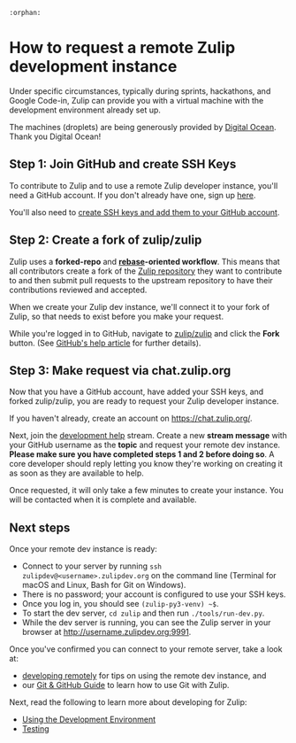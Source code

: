 ```eval_rst
:orphan:
```

# How to request a remote Zulip development instance

Under specific circumstances, typically during sprints, hackathons, and
Google Code-in, Zulip can provide you with a virtual machine with the
development environment already set up.

The machines (droplets) are being generously provided by
[Digital Ocean](https://www.digitalocean.com/). Thank you Digital Ocean!

## Step 1: Join GitHub and create SSH Keys

To contribute to Zulip and to use a remote Zulip developer instance, you'll
need a GitHub account. If you don't already have one, sign up
[here][github-join].

You'll also need to [create SSH keys and add them to your GitHub
account][github-help-add-ssh-key].

## Step 2: Create a fork of zulip/zulip

Zulip uses a **forked-repo** and **[rebase][gitbook-rebase]-oriented
workflow**. This means that all contributors create a fork of the [Zulip
repository][github-zulip-zulip] they want to contribute to and then submit pull
requests to the upstream repository to have their contributions reviewed and
accepted.

When we create your Zulip dev instance, we'll connect it to your fork of Zulip,
so that needs to exist before you make your request.

While you're logged in to GitHub, navigate to [zulip/zulip][github-zulip-zulip]
and click the **Fork** button. (See [GitHub's help article][github-help-fork]
for further details).

## Step 3: Make request via chat.zulip.org

Now that you have a GitHub account, have added your SSH keys, and forked
zulip/zulip, you are ready to request your Zulip developer instance.

If you haven't already, create an account on https://chat.zulip.org/.

Next, join the [development
help](https://chat.zulip.org/#narrow/stream/49-development-help) stream. Create a
new **stream message** with your GitHub username as the **topic** and request
your remote dev instance. **Please make sure you have completed steps 1 and 2
before doing so**. A core developer should reply letting you know they're
working on creating it as soon as they are available to help.

Once requested, it will only take a few minutes to create your instance. You
will be contacted when it is complete and available.

## Next steps

Once your remote dev instance is ready:

- Connect to your server by running
  `ssh zulipdev@<username>.zulipdev.org` on the command line
  (Terminal for macOS and Linux, Bash for Git on Windows).
- There is no password; your account is configured to use your SSH keys.
- Once you log in, you should see `(zulip-py3-venv) ~$`.
- To start the dev server, `cd zulip` and then run `./tools/run-dev.py`.
- While the dev server is running, you can see the Zulip server in your browser
  at http://username.zulipdev.org:9991.

Once you've confirmed you can connect to your remote server, take a look at:

* [developing remotely](../development/remote.html) for tips on using the remote dev
  instance, and
* our [Git & GitHub Guide](../git/index.html) to learn how to use Git with Zulip.

Next, read the following to learn more about developing for Zulip:

* [Using the Development Environment](../development/using.html)
* [Testing](../testing/testing.html)

[github-join]: https://github.com/join
[github-help-add-ssh-key]: https://help.github.com/en/articles/adding-a-new-ssh-key-to-your-github-account
[github-zulip-zulip]: https://github.com/zulip/zulip/
[github-help-fork]: https://help.github.com/en/articles/fork-a-repo
[gitbook-rebase]: https://git-scm.com/book/en/v2/Git-Branching-Rebasing
